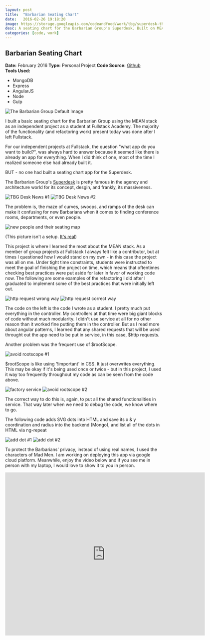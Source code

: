 ```yaml
---
layout: post
title:  "Barbarian Seating Chart"
date:   2016-02-26 19:18:20
image: https://storage.googleapis.com/codeandfood/work/tbg/superdesk-thumbnail.png
desc: A seating chart for the Barbarian Group's Superdesk. Built on MEAN stack.
categories: [code, work]
---
```


<div class="project-description">
	<h2>Barbarian Seating Chart</h2>
	<div class="desc">
		<span><strong>Date:</strong> February 2016</span>
		<span><strong>Type:</strong> Personal Project</span>
		<span><strong>Code Source:</strong> <a href="https://github.com/jeesunikim/superdesk" target="_blank">Github</a></span>
	</div>
	<div class="desc">
		<span><strong>Tools Used:</strong></span>
		<ul>
			<li>MongoDB</li>
			<li>Express</li>
			<li>AngularJS</li>
			<li>Node</li>
			<li>Gulp</li>
		</ul>
	</div>
</div>

<div class="project-image">
	<img src="https://storage.googleapis.com/codeandfood/work/tbg/superdesk.png" alt="The Barbarian Group Default Image" />
</div>

<p>I built a basic seating chart for the Barbarian Group using the MEAN stack as an independent project as a student at Fullstack Academy. The majority of the functionality (and refactoring work) present today was done after I left Fullstack.</p>

<p>For our independent projects at Fullstack, the question "what app do you want to build?", was always hard to answer because it seemed like there is already an app for everything. When I did think of one, most of the time I realized someone else had already built it.</p>

<p>BUT - no one had built a seating chart app for the Superdesk.</p>

<p>The Barbarian Group's <a href="http://www.architectmagazine.com/technology/detail/innovative-detail-the-superdesk-at-the-barbarian-group-office_o" target="_blank">Superdesk</a> is pretty famous in the agency and architecture world for its concept, desgin, and frankly, its massiveness.</p>

<div class="project-image inline">
	<img src="https://storage.googleapis.com/codeandfood/work/tbg/desk-01.png" alt="TBG Desk News #1" />
	<img src="https://storage.googleapis.com/codeandfood/work/tbg/desk-03.png" alt="TBG Desk News #2" />
</div>

<p>The problem is, the maze of curves, swoops, and ramps of the desk can make it confusing for new Barbarians when it comes to finding conference rooms, departments, or even people.</p>

<div class="project-image">
	<img src="https://storage.googleapis.com/codeandfood/work/tbg/new-people.jpg" alt="new people and their seating map" />
	<p>(This picture isn't a setup. <u>It's real</u>)</p>
</div>

<p>
	This project is where I learned the most about the MEAN stack. As a member of group projects at Fullstack I always felt like a contributor, but at times I questioned how I would stand on my own - in this case the project was all on me. Under tight time constraints, students were instructed to meet the goal of finishing the project on time, which means that oftentimes checking best practices were put aside for later in favor of working code now. The following are some examples of the refactoring I did after I graduated to implement some of the best practices that were initially left out.</p>

<div class="project-image inline">
	<img src="https://storage.googleapis.com/codeandfood/work/tbg/http-01.png" alt="http request wrong way" />
	<img src="https://storage.googleapis.com/codeandfood/work/tbg/http-02.png" alt="http request correct way" />
</div>

<p>The code on the left is the code I wrote as a student. I pretty much put everything in the controller. My controllers at that time were big giant blocks of code without much modularity. I didn't use service at all for no other reason than it worked fine putting them in the controller. But as I read more about angular patterns, I learned that any shared requests that will be used throught out the app need to be put in service, in this case, $http requests.</p>

<p>Another problem was the frequent use of $rootScope.</p>

<div class="project-image">
	<img src="https://storage.googleapis.com/codeandfood/work/tbg/avoid-rootscope-01.png" alt="avoid rootscope #1" />
</div>

<p>$rootScope is like using '!important' in CSS. It just overwrites everything. This may be okay if it's being used once or twice - but in this project, I used it way too frequently throughout my code as can be seen from the code above.</p>

<div class="project-image inline">
	<img src="https://storage.googleapis.com/codeandfood/work/tbg/factory-service.png" alt="factory service" />
	<img src="https://storage.googleapis.com/codeandfood/work/tbg/avoid-rootscope-02.png" alt="avoid rootscope #2" />
</div>

<p>The correct way to do this is, again, to put all the shared functionalities in service. That way later when we need to debug the code, we know where to go.</p>

<p>The following code adds SVG dots into HTML and save its x &amp; y coordination and radius into the backend (Mongo), and list all of the dots in HTML via ng-repeat</p>

<div class="project-image inline">
	<img src="https://storage.googleapis.com/codeandfood/work/tbg/add-dot-01.png" alt="add dot #1" />
	<img src="https://storage.googleapis.com/codeandfood/work/tbg/add-dot-02.png" alt="add dot #2" />
</div>

<p>To protect the Barbarians' privacy, instead of using real names, I used the characters of Mad Men. I am working on deploying this app via google cloud platform. Meanwhile, enjoy the video below and if you see me in person with my laptop, I would love to show it to you in person.</p>

<div class="project-image">
	<iframe src="https://player.vimeo.com/video/179829826" width="640" height="522" frameborder="0" webkitallowfullscreen mozallowfullscreen allowfullscreen></iframe>
</div>